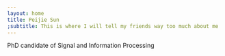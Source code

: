```yaml
---
layout: home
title: Peijie Sun
;subtitle: This is where I will tell my friends way too much about me
---
```

PhD candidate of Signal and Information Processing
